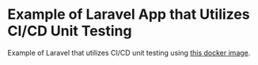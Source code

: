 # Example of Laravel App that Utilizes CI/CD Unit Testing

Example of Laravel that utilizes CI/CD unit testing using [this docker image](https://hub.docker.com/r/misterabdul/docker-cicd-laravel).
